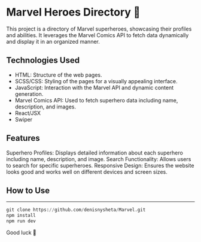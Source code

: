 # Marvel Heroes Directory :leaves:
This project is a directory of Marvel superheroes, showcasing their profiles and abilities. 
It leverages the Marvel Comics API to fetch data dynamically and display it in an organized manner.

## Technologies Used
- HTML: Structure of the web pages.
- SCSS/CSS: Styling of the pages for a visually appealing interface.
- JavaScript: Interaction with the Marvel API and dynamic content generation.
- Marvel Comics API: Used to fetch superhero data including name, description, and images.
- React/JSX
- Swiper
## Features
Superhero Profiles: Displays detailed information about each superhero including name, description, and image.
Search Functionality: Allows users to search for specific superheroes.
Responsive Design: Ensures the website looks good and works well on different devices and screen sizes.
## How to Use
___

```Python
git clone https://github.com/denisnysheta/Marvel.git
npm install
npm run dev
```
Good luck :popcorn:
